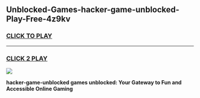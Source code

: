 
## Unblocked-Games-hacker-game-unblocked-Play-Free-4z9kv
<h3>
<a href="https://premium76.site?title=hacker-game-unblocked&ref=17A">CLICK TO PLAY</a></h3>
<hr>

<h3>
<a href="https://premium76.site?title=hacker-game-unblocked&ref=17A">CLICK 2 PLAY</a>
  
</h3>

<a href="https://premium76.site?title=hacker-game-unblocked&ref=17A"><img src="https://clearcache.store/games.png"></a>


**hacker-game-unblocked games unblocked: Your Gateway to Fun and Accessible Online Gaming**
